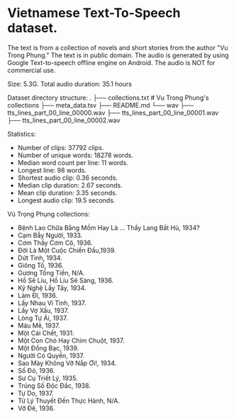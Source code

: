 # Vietnamese Text-To-Speech dataset.

The text is from a collection of novels and short stories from the author "Vu Trong Phung." The text is in public domain.
The audio is generated by using Google Text-to-speech offline engine on Android. The audio is NOT for commercial use.

Size: 5.3G.
Total audio duration: 35.1 hours

Dataset directory structure:
.
├── collections.txt         # Vu Trong Phung's collections
├── meta\_data.tsv
├── README.md
└── wav
    ├── tts_lines_part_00_line_00000.wav
    ├── tts_lines_part_00_line_00001.wav
    ├── tts_lines_part_00_line_00002.wav


Statistics:
 - Number of clips: 37792 clips.
 - Number of unique words: 18278 words.
 - Median word count per line: 11 words.
 - Longest line: 98 words.
 - Shortest audio clip: 0.36 seconds.
 - Median clip duration: 2.67 seconds.
 - Mean clip duration: 3.35 seconds.
 - Longest audio clip: 19.5 seconds.


Vũ Trọng Phụng collections:
- Bệnh Lao Chữa Bằng Mồm Hay Là ... Thầy Lang Bất Hủ, 1934?
- Cạm Bẫy Người, 1933.
- Cơm Thầy Cơm Cô, 1936.
- Đời Là Một Cuộc Chiến Đấu,1939.
- Dứt Tình, 1934.
- Giông Tố, 1936.
- Gương Tống Tiền, N/A.
- Hồ Sê Líu, Hồ Líu Sê Sàng, 1936.
- Kỹ Nghệ Lấy Tây, 1934.
- Làm Đĩ, 1936.
- Lấy Nhau Vì Tình, 1937.
- Lấy Vợ Xấu, 1937.
- Lòng Tự Ái, 1937.
- Máu Mê, 1937.
- Một Cái Chết, 1931.
- Một Con Chó Hay Chim Chuột, 1937.
- Một Đồng Bạc, 1939.
- Người Có Quyền, 1937.
- Sao Mày Không Vỡ Nắp Ơi!, 1934.
- Số Đỏ, 1936.
- Sư Cụ Triết Lý, 1935.
- Trúng Số Độc Đắc, 1938.
- Tự Do, 1937.
- Từ Lý Thuyết Đến Thực Hành, N/A.
- Vỡ Đê, 1936.
